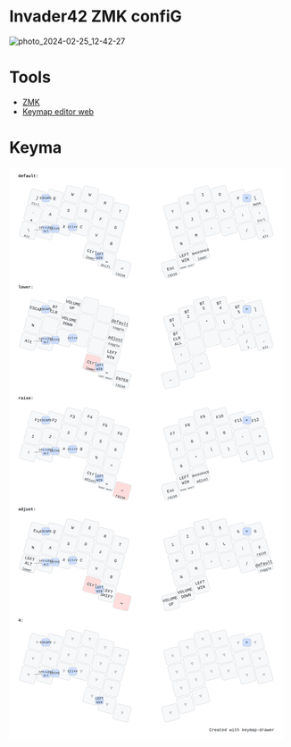 # Invader42 ZMK confiG

![photo_2024-02-25_12-42-27](https://github.com/Rowb/invader42-zmk-config/assets/37239738/689bb5dc-451a-483f-a989-715835fec52b)

# Tools

- [ZMK](https://zmk.dev/docs/behaviors)
- [Keymap editor web](https://nickcoutsos.github.io/keymap-editor/)

# Keyma

![Keymap](keymap-drawer/invader42.svg)

